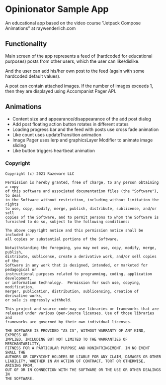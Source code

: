 # Opinionator Sample App

An educational app based on the video course "Jetpack Compose Animations" at raywenderlich.com

## Functionality
Main screen of the app represents a feed of (hardcoded for educational purposes) posts from other users, which
the user can like/dislike. 

And the user can add his/her own post to the feed (again with some hardcoded default values).

A post can contain attached images. If the number of images exceeds 1, then
they are displayed using Accompanist Pager API. 

## Animations
- Content size and appearance/disappearance of the add post dialog
- Add post floating action button rotates in different states
- Loading progress bar and the feed with posts use cross fade animation
- Like count uses updateTransition animation
- Image Pager uses lerp and graphicsLayer Modifier to animate image sliding
- Like button triggers heartbeat animation

### Copyright
```text
Copyright (c) 2021 Razeware LLC

Permission is hereby granted, free of charge, to any person obtaining a copy
of this software and associated documentation files (the "Software"), to deal
in the Software without restriction, including without limitation the rights
to use, copy, modify, merge, publish, distribute, sublicense, and/or sell
copies of the Software, and to permit persons to whom the Software is
furnished to do so, subject to the following conditions:

The above copyright notice and this permission notice shall be included in
all copies or substantial portions of the Software.

Notwithstanding the foregoing, you may not use, copy, modify, merge, publish,
distribute, sublicense, create a derivative work, and/or sell copies of the
Software in any work that is designed, intended, or marketed for pedagogical or
instructional purposes related to programming, coding, application development,
or information technology.  Permission for such use, copying, modification,
merger, publication, distribution, sublicensing, creation of derivative works,
or sale is expressly withheld.

This project and source code may use libraries or frameworks that are
released under various Open-Source licenses. Use of those libraries and
frameworks are governed by their own individual licenses.

THE SOFTWARE IS PROVIDED "AS IS", WITHOUT WARRANTY OF ANY KIND, EXPRESS OR
IMPLIED, INCLUDING BUT NOT LIMITED TO THE WARRANTIES OF MERCHANTABILITY,
FITNESS FOR A PARTICULAR PURPOSE AND NONINFRINGEMENT. IN NO EVENT SHALL THE
AUTHORS OR COPYRIGHT HOLDERS BE LIABLE FOR ANY CLAIM, DAMAGES OR OTHER
LIABILITY, WHETHER IN AN ACTION OF CONTRACT, TORT OR OTHERWISE, ARISING FROM,
OUT OF OR IN CONNECTION WITH THE SOFTWARE OR THE USE OR OTHER DEALINGS IN
THE SOFTWARE.
```